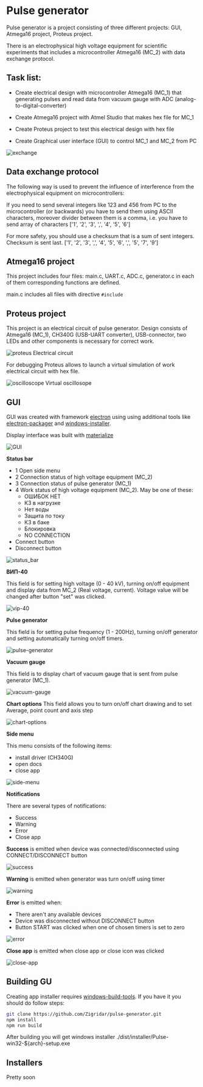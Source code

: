 # Pulse generator

Pulse generator is a project consisting of three different projects: GUI, Atmega16 project, Proteus project.

There is an electrophysical high voltage equipment for scientific experiments that includes a microcontroller Atmega16 (MC_2) with data exchange protocol.

Task list:
-
- Create electrical design with microcontroller Atmega16 (MC_1) that generating pulses and read data from vacuum gauge with ADC (analog-to-digital-converter)

- Create Atmega16 project with Atmel Studio that makes hex file for MC_1

- Create Proteus project to test this electrical design with hex file

- Create Graphical user interface (GUI) to control MC_1 and MC_2 from PC

![exchange](https://github.com/Zigridar/pulse-generator/blob/master/GUI/img/exchange.png)

Data exchange protocol
-
The following way is used to prevent the influence of interference from the electrophysical equipment on microcontrollers:

If you need to send several integers like 123 and 456 from PC to the microcontroller (or backwards) you have to send them using ASCII characters, moreover divider between them is a comma, i.e. you have to send array of characters
['1', '2', '3', ',', '4', '5', '6']

For more safety, you should use a checksum that is a sum of sent integers. Checksum is sent last.
['1', '2', '3', ',', '4', '5', '6', ',', '5', '7', '9']

Atmega16 project
----
This project includes four files: main.c, UART.c, ADC.c, generator.c in each of them corresponding functions are defined.

main.c includes all files with directive `#include`

Proteus project
----

This project is an electrical circuit of pulse generator. Design consists of Atmega16 (MC_1), CH340G (USB-UART converter), USB-connector, two LEDs and other components is necessary for correct work.

![proteus](https://github.com/Zigridar/pulse-generator/blob/master/GUI/img/proteus.png)
Electrical circuit

For debugging Proteus allows to launch a virtual simulation of work electrical circuit with hex file.

![oscilloscope](https://github.com/Zigridar/pulse-generator/blob/master/GUI/img/oscilloscope.png)
Virtual oscillosope

GUI
----
GUI was created with framework [electron](https://electronjs.org/) using using additional tools like [electron-packager](https://github.com/electron/electron-packager) and [windows-installer](https://github.com/electron/windows-installer).

Display interface was built with [materialize](https://materializecss.com/)

![GUI](https://github.com/Zigridar/pulse-generator/blob/master/GUI/img/display.png)

**Status bar**
+ 1 Open side menu
+ 2 Connection status of high voltage equipment (MC_2)
+ 3 Connection status of pulse generator (MC_1)
+ 4 Work status of high voltage equipment (MC_2). May be one of these:
   + ОШИБОК НЕТ
   + КЗ в нагрузке
   + Нет воды
   + Защита по току
   + КЗ в баке
   + Блокировка
   + NO CONNECTION
+ Connect button
+ Disconnect button

![status_bar](https://github.com/Zigridar/pulse-generator/blob/master/GUI/img/navbar.png)

**ВИП-40**

This field is for setting high voltage (0 - 40 kV), turning on/off equipment and display data from MC_2 (Real voltage, current).
Voltage value will be changed after button "set" was clicked.

![vip-40](https://github.com/Zigridar/pulse-generator/blob/master/GUI/img/vip-40.png)

**Pulse generator**

This field is for setting pulse frequency (1 - 200Hz), turning on/off generator and setting automatically turning on/off timers.

![pulse-generator](https://github.com/Zigridar/pulse-generator/blob/master/GUI/img/pulse-generator.png)

**Vacuum gauge**

This field is to display chart of vacuum gauge that is sent from pulse generator (MC_1).

![vacuum-gauge](https://github.com/Zigridar/pulse-generator/blob/master/GUI/img/chart.png)

**Chart options**
This field allows you to turn on/off chart drawing and to set Average, point count and axis step

![chart-options](https://github.com/Zigridar/pulse-generator/blob/master/GUI/img/chart-options.png)

**Side menu**

This menu consists of the following items:
+ install driver (CH340G)
+ open docs
+ close app

![side-menu](https://github.com/Zigridar/pulse-generator/blob/master/GUI/img/side.png)

**Notifications**

There are several types of notifications:
+ Success
+ Warning
+ Error
+ Close app

**Success** is emitted when device was connected/disconnected using CONNECT/DISCONNECT button

![success](https://github.com/Zigridar/pulse-generator/blob/master/GUI/img/success.png)

**Warning** is emitted when generator was turn on/off using timer

![warning](https://github.com/Zigridar/pulse-generator/blob/master/GUI/img/warning.png)

**Error** is emitted when:
+ There aren't any available devices
+ Device was disconnected without DISCONNECT button
+ Button START was clicked when one of chosen timers is set to zero

![error](https://github.com/Zigridar/pulse-generator/blob/master/GUI/img/error.png)

**Close app** is emitted when close app or close icon was clicked

![close-app](https://github.com/Zigridar/pulse-generator/blob/master/GUI/img/close.png)

Building GU
--
Creating app installer requires [windows-build-tools](https://github.com/felixrieseberg/windows-build-tools).
If you have it you should do follow steps:
```sh
git clone https://github.com/Zigridar/pulse-generator.git
npm install
npm run build
```
After building you will get windows installer ./dist/installer/Pulse-win32-${arch}-setup.exe

Installers
--
Pretty soon
